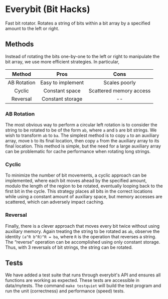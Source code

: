 # Everybit (Bit Hacks)
Fast bit rotator. Rotates a string of bits within a bit array by a specified
amount to the left or right. 

## Methods
Instead of rotating the bits one-by-one to the left or right to manipulate the
bit array, we use more efficient strategies. In particular,

|    Method   |        Pros       |           Cons          |
|:-----------:|:-----------------:|:-----------------------:|
| AB Rotation | Easy to implement |      Scales poorly      |
|    Cyclic   |   Constant space  | Scattered memory access |
|   Reversal  |  Constant storage |            --           |

### AB Rotation
The most obvious way to perform a circular left rotation is to consider the
string to be rotated to be of the form `ab`, where `a` and `b` are bit strings.
We wish to transform `ab` to `ba`. The simplest method is to copy `a` to an
auxiliary array, move `b` to its final location, then copy `a` from the
auxiliary array to its final location. This method is simple, but the need for a
large auxiliary array can be problematic for cache performance when rotating
long strings.

### Cyclic
To minimize the number of bit movements, a cyclic approach can be implemented,
where each bit moves ahead by the specified amount, modulo the length of the
region to be rotated, eventually looping back to the first bit in the cycle.
This strategy places all bits in the correct locations while using a constant
amount of auxiliary space, but memory accesses are scattered, which can
adversely impact caching.

### Reversal
Finally, there is a clever approach that moves every bit twice without using
auxiliary memory. Again treating the string to be rotated as `ab`, observe the
identity `(a^R b^R)^R = ba`, where `R` is the operation that reverses a string.
The “reverse” operation can be accomplished using only constant storage. Thus,
with 3 reversals of bit strings, the string can be rotated.

## Tests
We have added a test suite that runs through everybit's API and ensures all
functions are working as expected. These tests are accessible in
data/mytests. The command `make testquiet` will build the test program and
run the unit (correctness) and performance (speed) tests.
